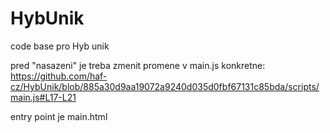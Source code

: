 # HybUnik
code base pro Hyb unik

pred "nasazeni" je treba zmenit promene v main.js konkretne: https://github.com/haf-cz/HybUnik/blob/885a30d9aa19072a9240d035d0fbf67131c85bda/scripts/main.js#L17-L21

entry point je main.html
